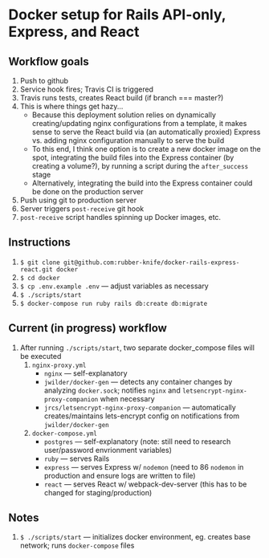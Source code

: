 # Docker setup for Rails API-only, Express, and React

## Workflow goals
1. Push to github
2. Service hook fires; Travis CI is triggered
3. Travis runs tests, creates React build (if branch === master?)
4. This is where things get hazy...
    - Because this deployment solution relies on dynamically creating/updating nginx configurations from a template, it makes sense to serve the React build via (an automatically proxied) Express vs. adding nginx configuration manually to serve the build
    - To this end, I think one option is to create a new docker image on the spot, integrating the build files into the Express container (by creating a volume?), by running a script during the `after_success` stage
    - Alternatively, integrating the build into the Express container could be done on the production server
5. Push using git to production server
6. Server triggers `post-receive` git hook
7. `post-receive` script handles spinning up Docker images, etc.


## Instructions
1. `$ git clone git@github.com:rubber-knife/docker-rails-express-react.git docker`
2. `$ cd docker`
3. `$ cp .env.example .env` — adjust variables as necessary
3. `$ ./scripts/start`
5. `$ docker-compose run ruby rails db:create db:migrate`

## Current (in progress) workflow
1. After running `./scripts/start`, two separate docker_compose files will be executed
    1. `nginx-proxy.yml`
        - `nginx` — self-explanatory
        - `jwilder/docker-gen` — detects any container changes by analyzing `docker.sock`; notifies `nginx` and `letsencrypt-nginx-proxy-companion` when necessary
        - `jrcs/letsencrypt-nginx-proxy-companion` — automatically creates/maintains lets-encrypt config on notifications from `jwilder/docker-gen`
    2. `docker-compose.yml`
        - `postgres` — self-explanatory (note: still need to research user/password envrionment variables)
        - `ruby` — serves Rails
        - `express` — serves Express w/ `nodemon` (need to 86 `nodemon` in production and ensure logs are written to file)
        - `react` — serves React w/ webpack-dev-server (this has to be changed for staging/production)

## Notes
1. `$ ./scripts/start` — initializes docker environment, eg. creates base network; runs `docker-compose` files

